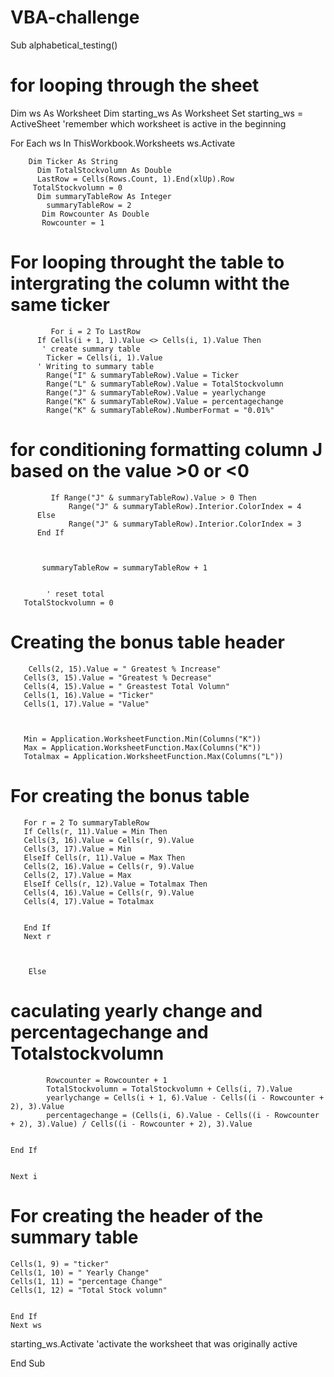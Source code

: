 # VBA-challenge
Sub alphabetical_testing()
# for looping through the sheet
Dim ws As Worksheet
Dim starting_ws As Worksheet
Set starting_ws = ActiveSheet 'remember which worksheet is active in the beginning

For Each ws In ThisWorkbook.Worksheets
   ws.Activate


        Dim Ticker As String
          Dim TotalStockvolumn As Double
          LastRow = Cells(Rows.Count, 1).End(xlUp).Row
         TotalStockvolumn = 0
          Dim summaryTableRow As Integer
            summaryTableRow = 2
           Dim Rowcounter As Double
           Rowcounter = 1
 # For looping throught the table to intergrating the column witht the same ticker   
             For i = 2 To LastRow
          If Cells(i + 1, 1).Value <> Cells(i, 1).Value Then
           ' create summary table
            Ticker = Cells(i, 1).Value
          ' Writing to summary table
            Range("I" & summaryTableRow).Value = Ticker
            Range("L" & summaryTableRow).Value = TotalStockvolumn
            Range("J" & summaryTableRow).Value = yearlychange
            Range("K" & summaryTableRow).Value = percentagechange
            Range("K" & summaryTableRow).NumberFormat = "0.01%"
  # for conditioning formatting column J based on the value >0 or <0
             If Range("J" & summaryTableRow).Value > 0 Then
                 Range("J" & summaryTableRow).Interior.ColorIndex = 4
          Else
                 Range("J" & summaryTableRow).Interior.ColorIndex = 3
          End If

            
    
           summaryTableRow = summaryTableRow + 1
             
            
            ' reset total
       TotalStockvolumn = 0
       
  # Creating the bonus table header
        Cells(2, 15).Value = " Greatest % Increase"
       Cells(3, 15).Value = "Greatest % Decrease"
       Cells(4, 15).Value = " Greastest Total Volumn"
       Cells(1, 16).Value = "Ticker"
       Cells(1, 17).Value = "Value"

 
       
       Min = Application.WorksheetFunction.Min(Columns("K"))
       Max = Application.WorksheetFunction.Max(Columns("K"))
       Totalmax = Application.WorksheetFunction.Max(Columns("L"))
   # For creating the bonus table
       For r = 2 To summaryTableRow
       If Cells(r, 11).Value = Min Then
       Cells(3, 16).Value = Cells(r, 9).Value
       Cells(3, 17).Value = Min
       ElseIf Cells(r, 11).Value = Max Then
       Cells(2, 16).Value = Cells(r, 9).Value
       Cells(2, 17).Value = Max
       ElseIf Cells(r, 12).Value = Totalmax Then
       Cells(4, 16).Value = Cells(r, 9).Value
       Cells(4, 17).Value = Totalmax

       
       End If
       Next r
       


        Else
  #  caculating yearly change and percentagechange and Totalstockvolumn
            Rowcounter = Rowcounter + 1
            TotalStockvolumn = TotalStockvolumn + Cells(i, 7).Value
            yearlychange = Cells(i + 1, 6).Value - Cells((i - Rowcounter + 2), 3).Value
            percentagechange = (Cells(i, 6).Value - Cells((i - Rowcounter + 2), 3).Value) / Cells((i - Rowcounter + 2), 3).Value
            

    End If


    Next i
# For creating the header of the summary table
    Cells(1, 9) = "ticker"
    Cells(1, 10) = " Yearly Change"
    Cells(1, 11) = "percentage Change"
    Cells(1, 12) = "Total Stock volumn"

    
    End If
    Next ws



starting_ws.Activate 'activate the worksheet that was originally active

End Sub
